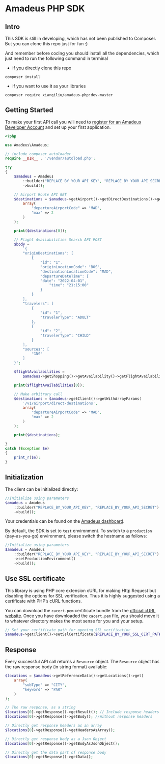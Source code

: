 # Amadeus PHP SDK

## Intro
This SDK is still in developing, which has not been published to Composer. 
But you can clone this repo just for fun :)

And remember before coding you should install all the dependencies,
which just need to run the following command in terminal

- if you directly clone this repo
```
composer install
```
- if you want to use it as your libraries

``` 
composer require xianqiliu/amadeus-php:dev-master
```

## Getting Started

To make your first API call you will need to [register for an Amadeus
Developer Account](https://developers.amadeus.com/create-account) and set up
your first application.

```PHP 
<?php

use Amadeus\Amadeus;

// include composer autoloader
require __DIR__ . '/vendor/autoload.php';

try
{
    $amadeus = Amadeus
        ::builder("REPLACE_BY_YOUR_API_KEY", "REPLACE_BY_YOUR_API_SECRET")
        ->build();

    // Airport Route API GET
    $destinations = $amadeus->getAirport()->getDirectDestinations()->get(
        array(
            "departureAirportCode" => "MAD",
            "max" => 2
        )
    );

    print($destinations[0]);

    // Flight Availabilities Search API POST
    $body =
        '{
        "originDestinations": [
            {
                "id": "1",
                "originLocationCode": "BOS",
                "destinationLocationCode": "MAD",
                "departureDateTime": {
                "date": "2022-04-01",
                    "time": "21:15:00"
                }
            }
        ],
        "travelers": [
            {
                "id": "1",
                "travelerType": "ADULT"
            },
            {
                "id": "2",
                "travelerType": "CHILD"
            }
        ],
        "sources": [
            "GDS"
        ]
    }';

    $flightAvailabilities =
        $amadeus->getShopping()->getAvailability()->getFlightAvailabilities()->post($body);

    print($flightAvailabilities[0]);

    // Make arbitrary call
    $destinations = $amadeus->getClient()->getWithArrayParams(
        '/v1/airport/direct-destinations',
        array(
            "departureAirportCode" => "MAD",
            "max" => 2
        )
    );

    print($destinations);

} 
catch (Exception $e) 
{
    print_r($e);
}
```

## Initialization
The client can be initialized directly:
```PHP
//Initialize using parameters
$amadeus = Amadeus
    ::builder("REPLACE_BY_YOUR_API_KEY", "REPLACE_BY_YOUR_API_SECRET")
    ->build();
```

Your credentials can be found on the [Amadeus dashboard](https://developers.amadeus.com/my-apps).

By default, the SDK is set to `test` environment. To switch to a `production` (pay-as-you-go) environment, please switch the hostname as follows:

```PHP
//Initialize using parameters
$amadeus = Amadeus
    ::builder("REPLACE_BY_YOUR_API_KEY", "REPLACE_BY_YOUR_API_SECRET")
    ->setProductionEnvironment()
    ->build();
```

## Use SSL certificate
This library is using PHP core extension cURL for making Http Request but disabling the options for SSL verification. 
Thus it is highly suggested using a certificate with PHP’s cURL functions.

You can download the ```cacert.pem``` certificate bundle from the [official cURL website](https://curl.se/docs/caextract.html). 
Once you have downloaded the ```cacert.pem``` file, you should move it to whatever directory makes the most sense for you and your setup.

```PHP
// Set your certificate path for opening SSL verification
$amadeus->getClient()->setSslCertificate($REPLACE_BY_YOUR_SSL_CERT_PATH);
```

## Response
Every successful API call returns a ```Resource``` object. The ```Resource``` object has the raw response body (in string format) available:

```PHP
$locations = $amadeus->getReferenceData()->getLocations()->get(
    array(
        "subType" => "CITY",
        "keyword" => "PAR"
    )
);

// The raw response, as a string
$locations[0]->getResponse()->getResult(); // Include response headers
$locations[0]->getResponse()->getBody(); //Without response headers

// Directly get response headers as an array
$locations[0]->getResponse()->getHeadersAsArray();

// Directly get response body as a Json Object
$locations[0]->getResponse()->getBodyAsJsonObject();

// Directly get the data part of response body
$locations[0]->getResponse()->getData();
```
